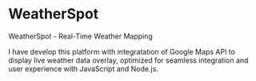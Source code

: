 # WeatherSpot

WeatherSpot - Real-Time Weather Mapping

I have develop this platform with integratation of  Google Maps API to display live weather data overlay, optimized for seamless integration and user experience with JavaScript and Node.js.




